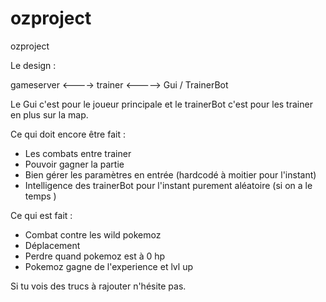 # ozproject
ozproject

Le design :

gameserver <----> trainer <-----> Gui / TrainerBot

Le Gui c'est pour le joueur principale et le trainerBot c'est pour les trainer en plus sur la map.

Ce qui doit encore être fait :

- Les combats entre trainer
- Pouvoir gagner la partie
- Bien gérer les paramètres en entrée (hardcodé à moitier pour l'instant)
- Intelligence des trainerBot pour l'instant purement aléatoire (si on a le temps )

Ce qui est fait :

- Combat contre les wild pokemoz
- Déplacement
- Perdre quand pokemoz est à 0 hp
- Pokemoz gagne de l'experience et lvl up 

Si tu vois des trucs à rajouter n'hésite pas.
